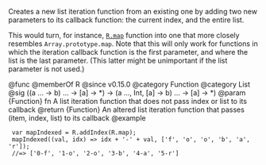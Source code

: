 Creates a new list iteration function from an existing one by adding two new
parameters to its callback function: the current index, and the entire list.

This would turn, for instance, [`R.map`](#map) function into one that
more closely resembles `Array.prototype.map`. Note that this will only work
for functions in which the iteration callback function is the first
parameter, and where the list is the last parameter. (This latter might be
unimportant if the list parameter is not used.)

@func
@memberOf R
@since v0.15.0
@category Function
@category List
@sig ((a ... -> b) ... -> [a] -> *) -> (a ..., Int, [a] -> b) ... -> [a] -> *)
@param {Function} fn A list iteration function that does not pass index or list to its callback
@return {Function} An altered list iteration function that passes (item, index, list) to its callback
@example

     var mapIndexed = R.addIndex(R.map);
     mapIndexed((val, idx) => idx + '-' + val, ['f', 'o', 'o', 'b', 'a', 'r']);
     //=> ['0-f', '1-o', '2-o', '3-b', '4-a', '5-r']
